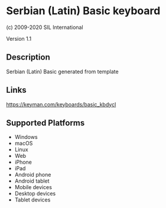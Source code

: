 Serbian (Latin) Basic keyboard
==============

(c) 2009-2020 SIL International

Version 1.1

Description
-----------

Serbian (Latin) Basic generated from template

Links
-----
https://keyman.com/keyboards/basic_kbdycl

Supported Platforms
-------------------
 * Windows
 * macOS
 * Linux
 * Web
 * iPhone
 * iPad
 * Android phone
 * Android tablet
 * Mobile devices
 * Desktop devices
 * Tablet devices

